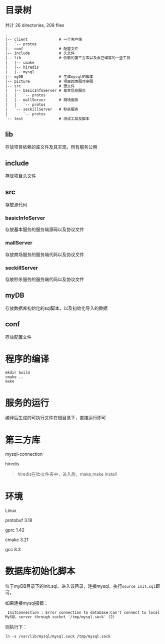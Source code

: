 # 目录树

共计 26 directories, 209 files



```txt
.
|-- client              # 一个客户端
|   `-- protos  
|-- conf                # 配置文件
|-- include             # 头文件
|-- lib                 # 依赖的第三方库以及自己编写的一些工具
|   |-- cmake
|   |-- hiredis
|   |-- mysql
|-- myDB                # 生成mysql的脚本
|-- picture             # 项目的类图时序图
|-- src                 # 源文件
|   |-- basicInfoServer # 基本信息服务
|   |   `-- protos
|   |-- mallServer      # 商场服务
|   |   `-- protos
|   `-- seckillServer   # 秒杀服务
|       `-- protos
`-- test                # 测试工具及脚本
```


## lib

存放项目依赖的库文件及其实现，所有服务公用


## include

存放项目头文件

## src

存放源代码


### basicInfoServer

存放基本服务的服务端源码以及协议文件

### mallServer

存放商场服务的服务端代码以及协议文件

### seckillServer

存放秒杀服务的服务端代码以及协议文件

## myDB

存放数据库初始化的sql脚本，以及初始化导入的数据

## conf

存放配置文件


# 程序的编译

```shell
mkdir build
cmake ..
make
```

# 服务的运行

编译后生成的可执行文件在根目录下，直接运行即可

# 第三方库

mysql-connection

hiredis
> hiredis在lib文件夹中，进入后，make,make install

# 环境

Linux

protobuf    3.18

gprc        1.42

cmake       3.21

gcc         8.3

# 数据库初始化脚本

位于myDB目录下的init.sql。进入该目录，连接mysql，执行`source init.sql`即可。

如果连接mysql报错：
```shell
 InitConnection : Error connection to database:Can't connect to local MySQL server through socket '/tmp/mysql.sock' (2)
```

则执行下：

```shell
ln -s /var/lib/mysql/mysql.sock /tmp/mysql.sock
```